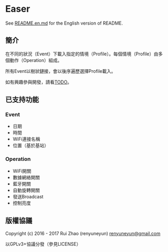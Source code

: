 Easer
=======
See [README.en.md](README.en.md) for the English version of README.

簡介
-----
在不同的狀況（Event）下載入指定的情境（Profile）。每個情境（Profile）由多個動作（Operation）組成。

所有Event以樹狀鏈接，會以後序遍歷選擇Profile載入。

如有興趣參與開發，請看[TODO](TODO)。

已支持功能
----------
### Event
* 日期
* 時間
* WiFi連接名稱
* 位置（基於基站）

### Operation
* WiFi開關
* 數據網絡開關
* 藍牙開關
* 自動旋轉開關
* 發送Broadcast
* 控制亮度

版權協議
-----
Copyright (c) 2016 - 2017 Rui Zhao (renyuneyun) <renyuneyun@gmail.com>

以GPLv3+協議分發（參見LICENSE）
